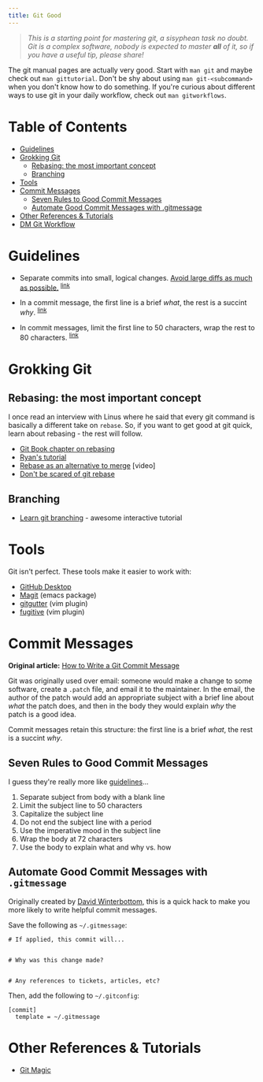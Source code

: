 ```yaml
---
title: Git Good
---
```


> _This is a starting point for mastering git, a sisyphean task no
> doubt. Git is a complex software, nobody is expected to master
> **all** of it, so if you have a useful tip, please share!_

The git manual pages are actually very good. Start with `man git` and
maybe check out `man gittutorial`. Don't be shy about using `man
git-<subcommand>` when you don't know how to do something. If you're
curious about different ways to use git in your daily workflow, check
out `man gitworkflows`.

# Table of Contents

* [Guidelines](#guidelines)
* [Grokking Git](#grokking-git)
   * [Rebasing: the most important concept](#rebasing-the-most-important-concept)
   * [Branching](#branching)
* [Tools](#tools)
* [Commit Messages](#commit-messages)
   * [Seven Rules to Good Commit Messages](#seven-rules-to-good-commit-messages)
   * [Automate Good Commit Messages with .gitmessage](#automate-good-commit-messages-with-gitmessage)
* [Other References &amp; Tutorials](#other-references--tutorials)
* [DM Git Workflow](#dm-git-workflow)

# Guidelines

- <a name="small-commits"></a>
Separate commits into small, logical changes. [Avoid large diffs as much as possible.](https://medium.com/@kurtisnusbaum/large-diffs-are-hurting-your-ability-to-ship-e0b2b41e8acf#.n2fbjcuob)
<sup>[link](#small-commits)</sup>

- <a name="commit-msg"></a>
In a commit message, the first line is a brief _what_, the rest is a succint
_why_.
<sup>[link](#commit-msg)</sup>

- <a name="wrap-lines"></a>
In commit messages, limit the first line to 50 characters, wrap the rest to 80 characters.
<sup>[link](#wrap-lines)</sup>

# Grokking Git

## Rebasing: the most important concept

I once read an interview with Linus where he said that every git command is
basically a different take on `rebase`. So, if you want to get good at git
quick, learn about rebasing - the rest will follow.

- [Git Book chapter on rebasing](https://git-scm.com/book/en/v2/Git-Branching-Rebasing)
- [Ryan's tutorial](http://rypress.com/tutorials/git/rebasing)
- [Rebase as an alternative to merge](https://www.youtube.com/watch?v=PnHlnx_nmCI) [video]
- [Don't be scared of git rebase][leclaire]

[leclaire]: https://nathanleclaire.com/blog/2014/09/14/dont-be-scared-of-git-rebase/

## Branching

- [Learn git branching](http://learngitbranching.js.org/) - awesome interactive tutorial

# Tools

Git isn't perfect. These tools make it easier to work with:

- [GitHub Desktop](https://desktop.github.com/)
- [Magit](https://magit.vc/) (emacs package)
- [gitgutter](https://github.com/airblade/vim-gitgutter) (vim plugin)
- [fugitive](https://github.com/tpope/vim-fugitive) (vim plugin)

# Commit Messages

**Original article:** [How to Write a Git Commit Message](http://chris.beams.io/posts/git-commit/)

Git was originally used over email: someone would make a change to some
software, create a `.patch` file, and email it to the maintainer. In the email,
the author of the patch would add an appropriate subject with a brief line about
*what* the patch does, and then in the body they would explain _why_ the patch
is a good idea.

Commit messages retain this structure: the first line is a brief _what_, the
rest is a succint _why_.

## Seven Rules to Good Commit Messages

I guess they're really more like [guidelines](https://www.youtube.com/watch?v=jl0hMfqNQ-g)...

1. Separate subject from body with a blank line
1. Limit the subject line to 50 characters
1. Capitalize the subject line
1. Do not end the subject line with a period
1. Use the imperative mood in the subject line
1. Wrap the body at 72 characters
1. Use the body to explain what and why vs. how

## Automate Good Commit Messages with `.gitmessage`

Originally created by [David Winterbottom][david], this is a quick
hack to make you more likely to write helpful commit messages.

[david]: http://codeinthehole.com/writing/a-useful-template-for-commit-messages/

Save the following as `~/.gitmessage`:

```
# If applied, this commit will...


# Why was this change made?


# Any references to tickets, articles, etc?
```

Then, add the following to `~/.gitconfig`:

```
[commit]
  template = ~/.gitmessage
```

# Other References & Tutorials

- [Git Magic](http://www-cs-students.stanford.edu/~blynn/gitmagic/index.html)
